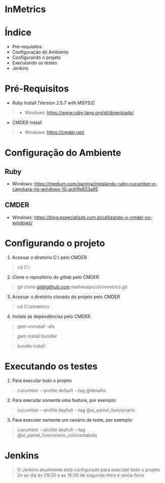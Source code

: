 # InMetrics


# Índice

- Pré-requisitos
- Configuração do Ambiente
- Configurando o projeto
- Executando os testes
- Jenkins

# Pré-Requisitos

- Ruby Install [Version 2.5.7 with MSYS2]

> - Windows: https://www.ruby-lang.org/pt/downloads/

- CMDER Install

> - Windows: https://cmder.net/

# Configuração do Ambiente

## Ruby
- Windows: https://medium.com/qaninja/instalando-ruby-cucumber-e-capybara-no-windows-10-acb1fe833a95

## CMDER
- Windows: https://blog.especializati.com.br/utilizando-o-cmder-no-windows/

# Configurando o projeto

1. Acessar o diretório C:\ pelo CMDER

> cd C:\

2. Clone o repositório do gitlab pelo CMDER

> git clone git@github.com:matheuspiculi/inmetrics.git

3. Acessar o diretório clonado do projeto pelo CMDER

> cd C:\inmetrics

4. Instale as dependências pelo CMDER

> gem uninstall -aIx

> gem install bundler

> bundle install

# Executando os testes

1. Para executar todo o projeto 

> cucumber --profile default --tag @desafio

2. Para executar somente uma feature, por exemplo:

> cucumber --profile deafult --tag @ui_painel_funcionario

3. Para executar somente um cenário de teste, por exemplo:

> cucumber --profile deafult --tag @ui_painel_funcionario_colunastabela

# Jenkins

> O Jenkins atualmente está configurado para executar todo o projeto 2x ao dia ás 09:00 e as 18:00 de segunda-feira e sexta-feira